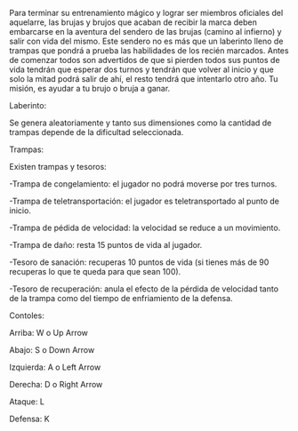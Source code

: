 Para terminar su entrenamiento mágico y lograr ser miembros oficiales del aquelarre, las brujas y brujos que acaban de recibir la marca deben embarcarse en la aventura del sendero de las 
brujas (camino al infierno) y salir con vida del mismo. Este sendero no es más que un laberinto lleno de trampas que pondrá a prueba las habilidades de los recién marcados. Antes de
comenzar todos son advertidos de que si pierden todos sus puntos de vida tendrán que esperar dos turnos y tendrán que volver al inicio y que solo la mitad podrá salir de ahí, el resto 
tendrá que intentarlo otro año. Tu misión, es ayudar a tu brujo o bruja a ganar.


Laberinto:

Se genera aleatoriamente y tanto sus dimensiones como la cantidad de trampas depende de la dificultad seleccionada.


Trampas:

Existen trampas y tesoros:

-Trampa de congelamiento: el jugador no podrá moverse por tres turnos.

-Trampa de teletransportación: el jugador es teletransportado al punto de inicio.

-Trampa de pédida de velocidad: la velocidad se reduce a un movimiento.

-Trampa de daño: resta 15 puntos de vida al jugador.

-Tesoro de sanación: recuperas 10 puntos de vida (si tienes más de 90 recuperas lo que te queda para que sean 100).

-Tesoro de recuperación: anula el efecto de la pérdida de velocidad tanto de la trampa como del tiempo de enfriamiento de la defensa.



Contoles:

Arriba: W o Up Arrow

Abajo: S o Down Arrow

Izquierda: A o Left Arrow

Derecha: D o Right Arrow

Ataque: L

Defensa: K

